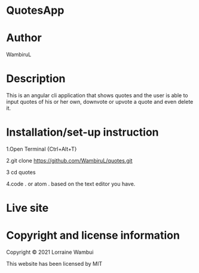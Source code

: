 # QuotesApp

# Author
WambiruL

# Description
This is an angular cli application that shows quotes and the user is able to input quotes of his or her own, downvote or upvote a quote and even delete it.

# Installation/set-up instruction
1.Open Terminal {Ctrl+Alt+T}

2.git clone https://github.com/WambiruL/quotes.git

3 cd quotes

4.code . or atom . based on the text editor you have.

# Live site

# Copyright and license information
Copyright &#169; 2021 Lorraine Wambui

This website has been licensed by MIT
